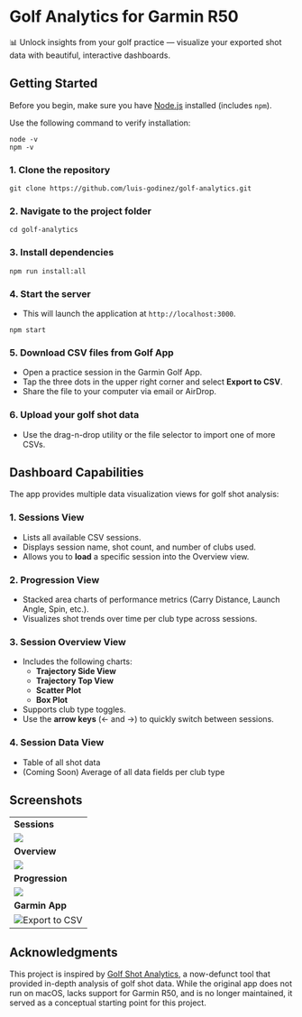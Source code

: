 
# Golf Analytics for Garmin R50
📊 Unlock insights from your golf practice — visualize your exported shot data with beautiful, interactive dashboards.

## Getting Started

Before you begin, make sure you have [Node.js](https://nodejs.org/) installed (includes `npm`).
  
  Use the following command to verify installation:
  ```
  node -v
  npm -v
  ```


### 1. Clone the repository
```
git clone https://github.com/luis-godinez/golf-analytics.git
```

### 2. Navigate to the project folder
```
cd golf-analytics
```

### 3. Install dependencies
```
npm run install:all
```

### 4. Start the server
- This will launch the application at `http://localhost:3000`.
```
npm start
```

### 5. Download CSV files from Golf App
- Open a practice session in the Garmin Golf App.
- Tap the three dots in the upper right corner and select **Export to CSV**.
- Share the file to your computer via email or AirDrop.

### 6. Upload your golf shot data
- Use the drag-n-drop utility or the file selector to import one of more CSVs.

## Dashboard Capabilities

The app provides multiple data visualization views for golf shot analysis:

### 1. Sessions View
- Lists all available CSV sessions.
- Displays session name, shot count, and number of clubs used.
- Allows you to **load** a specific session into the Overview view.

### 2. Progression View
- Stacked area charts of performance metrics (Carry Distance, Launch Angle, Spin, etc.).
- Visualizes shot trends over time per club type across sessions.

### 3. Session Overview View
- Includes the following charts:
  - **Trajectory Side View**
  - **Trajectory Top View**
  - **Scatter Plot**
  - **Box Plot**
- Supports club type toggles.
- Use the **arrow keys** (← and →) to quickly switch between sessions.

### 4. Session Data View
- Table of all shot data
- (Coming Soon) Average of all data fields per club type

## Screenshots

|   |
|---|
| **Sessions** |
| ![](https://i.imgur.com/2E7kEh5.png) |
| **Overview** |
| ![](https://i.imgur.com/bqouKBJ.png) |
| **Progression** |
| ![](https://i.imgur.com/rM5qnMv.png) |
| **Garmin App** |
| ![Export to CSV](https://i.imgur.com/xO769Bz.png) |

## Acknowledgments

This project is inspired by [Golf Shot Analytics](https://www.golfshotanalytics.com/), a now-defunct tool that provided in-depth analysis of golf shot data. While the original app does not run on macOS, lacks support for Garmin R50, and is no longer maintained, it served as a conceptual starting point for this project.